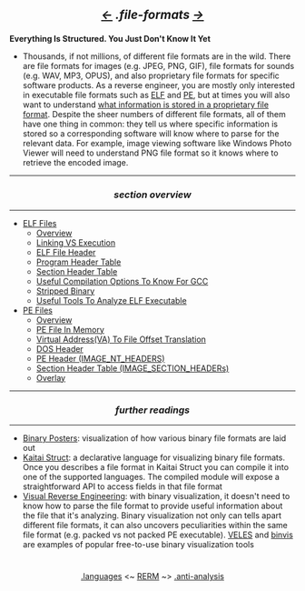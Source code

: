 ## *<p align='center'><a href="/contents/languages/languages.md"><-</a>  .file-formats  <a href="/contents/anti-analysis/anti-analysis.md">-></a></p>*

__Everything Is Structured. You Just Don't Know It Yet__
* Thousands, if not millions, of different file formats are in the wild. There are file formats for images (e.g. JPEG, PNG, GIF), file formats for sounds (e.g. WAV, MP3, OPUS), and also proprietary file formats for specific software products. As a reverse engineer, you are mostly only interested in executable file formats such as [ELF](https://github.com/yellowbyte/reverse-engineering-reference-manual/blob/master/contents/file-formats/ELF_Files.md) and [PE](https://github.com/yellowbyte/reverse-engineering-reference-manual/blob/master/contents/file-formats/PE_Files.md), but at times you will also want to understand [what information is stored in a proprietary file format](https://hackernoon.com/reverse-engineering-visual-novels-101-d0bc3bf7ab8). Despite the sheer numbers of different file formats, all of them have one thing in common: they tell us where specific information is stored so a corresponding software will know where to parse for the relevant data. For example, image viewing software like Windows Photo Viewer will need to understand PNG file format so it knows where to retrieve the encoded image. 

---
### *<p align='center'> section overview </p>*
---
* [ELF Files](ELF_Files.md)
  * [Overview](ELF_Files.md#-overview-)
  * [Linking VS Execution](ELF_Files.md#-linking-vs-execution-)
  * [ELF File Header](ELF_Files.md#-elf-file-header-)
  * [Program Header Table](ELF_Files.md#-program-header-table-)
  * [Section Header Table](ELF_Files.md#-section-header-table-)
  * [Useful Compilation Options To Know For GCC](ELF_Files.md#-useful-compilation-options-to-know-for-gcc-)
  * [Stripped Binary](ELF_Files.md#-stripped-binary-)
  * [Useful Tools To Analyze ELF Executable](ELF_Files.md#-useful-tools-to-analyze-elf-executable-)
* [PE Files](PE_Files.md)
  * [Overview](PE_Files.md#-overview-)
  * [PE File In Memory](PE_Files.md#-pe-file-in-memory-)
  * [Virtual Address(VA) To File Offset Translation](PE_Files.md#-virtual-addressva-to-file-offset-translation-)
  * [DOS Header](PE_Files.md#-dos-header-)
  * [PE Header (IMAGE_NT_HEADERS)](PE_Files.md#-pe-header-image_nt_headers-)
  * [Section Header Table (IMAGE_SECTION_HEADERs)](PE_Files.md#-section-header-table-image_section_headers-)
  * [Overlay](PE_Files.md#-overlay-)

---
### *<p align='center'> further readings </p>*
---
* [Binary Posters](https://github.com/corkami/pics/tree/master/binary): visualization of how various binary file formats are laid out
* [Kaitai Struct](http://kaitai.io/): a declarative language for visualizing binary file formats. Once you describes a file format in Kaitai Struct you can compile it into one of the supported languages. The compiled module will expose a straightforward API to access fields in that file format
* [Visual Reverse Engineering](https://www.youtube.com/watch?v=4bM3Gut1hIk): with binary visualization, it doesn't need to know how to parse the file format to provide useful information about the file that it's analyzing. Binary visualization not only can tells apart different file formats, it can also uncovers peculiarities within the same file format (e.g. packed vs not packed PE executable). [VELES](https://codisec.com/veles/) and [binvis](http://binvis.io/#/) are examples of popular free-to-use binary visualization tools

#
<p align='center'><a href="/contents/languages/languages.md">.languages</a> <~ <a href="/README.md#-reverse-engineering-reference-manual-beta-">RERM</a> ~> <a href="/contents/anti-analysis/anti-analysis.md">.anti-analysis</a></p>
